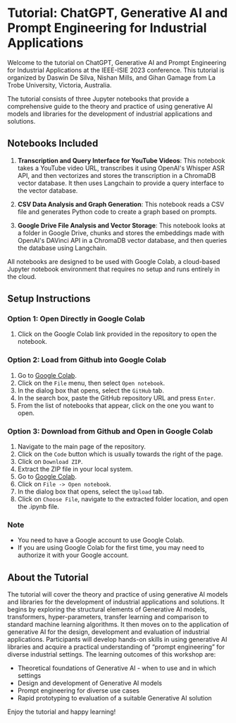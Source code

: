 # Tutorial: ChatGPT, Generative AI and Prompt Engineering for Industrial Applications

Welcome to the tutorial on ChatGPT, Generative AI and Prompt Engineering for Industrial Applications at the IEEE-ISIE 2023 conference. This tutorial is organized by Daswin De Silva, Nishan Mills, and Gihan Gamage from La Trobe University, Victoria, Australia.

The tutorial consists of three Jupyter notebooks that provide a comprehensive guide to the theory and practice of using generative AI models and libraries for the development of industrial applications and solutions. 

## Notebooks Included

1. **Transcription and Query Interface for YouTube Videos**: This notebook takes a YouTube video URL, transcribes it using OpenAI's Whisper ASR API, and then vectorizes and stores the transcription in a ChromaDB vector database. It then uses Langchain to provide a query interface to the vector database.

2. **CSV Data Analysis and Graph Generation**: This notebook reads a CSV file and generates Python code to create a graph based on prompts.

3. **Google Drive File Analysis and Vector Storage**: This notebook looks at a folder in Google Drive, chunks and stores the embeddings made with OpenAI's DAVinci API in a ChromaDB vector database, and then queries the database using Langchain.

All notebooks are designed to be used with Google Colab, a cloud-based Jupyter notebook environment that requires no setup and runs entirely in the cloud.

## Setup Instructions

### Option 1: Open Directly in Google Colab

1. Click on the Google Colab link provided in the repository to open the notebook.

### Option 2: Load from Github into Google Colab

1. Go to [Google Colab](https://colab.research.google.com/).
2. Click on the `File` menu, then select `Open notebook`.
3. In the dialog box that opens, select the `GitHub` tab.
4. In the search box, paste the GitHub repository URL and press `Enter`.
5. From the list of notebooks that appear, click on the one you want to open.

### Option 3: Download from Github and Open in Google Colab

1. Navigate to the main page of the repository.
2. Click on the `Code` button which is usually towards the right of the page.
3. Click on `Download ZIP`.
4. Extract the ZIP file in your local system.
5. Go to [Google Colab](https://colab.research.google.com/).
6. Click on `File -> Open notebook`.
7. In the dialog box that opens, select the `Upload` tab.
8. Click on `Choose File`, navigate to the extracted folder location, and open the .ipynb file.

### Note

- You need to have a Google account to use Google Colab.
- If you are using Google Colab for the first time, you may need to authorize it with your Google account.

## About the Tutorial

The tutorial will cover the theory and practice of using generative AI models and libraries for the development of industrial applications and solutions. It begins by exploring the structural elements of Generative AI models, transformers, hyper-parameters, transfer learning and comparison to standard machine learning algorithms. It then moves on to the application of generative AI for the design, development and evaluation of industrial applications. Participants will develop hands-on skills in using generative AI libraries and acquire a practical understanding of “prompt engineering” for diverse industrial settings. The learning outcomes of this workshop are:

- Theoretical foundations of Generative AI - when to use and in which settings
- Design and development of Generative AI models
- Prompt engineering for diverse use cases
- Rapid prototyping to evaluation of a suitable Generative AI solution

Enjoy the tutorial and happy learning!
